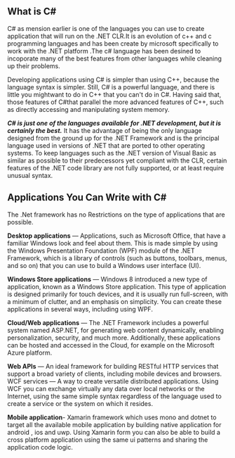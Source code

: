 ﻿## What is C#

C# as mension earlier is one of the languages you can use to create application that will run on the .NET CLR.It is an evolution of c++ and c programming languages and has been create by microsoft specifically to work with the .NET platform .The c# language has been desined to incoporate many of the best features from other languages while cleaning up their problems.

Developing applications using C# is simpler than using C++, because the language syntax is simpler. Still, C# is a powerful language, and there is little you mightwant to do in C++ that you can't do in C#. Having said that, those features of C#that parallel the more advanced features of C++, such as directly accessing and manipulating system memory.

***C# is just one of the languages available for .NET development, but it is certainly the best.*** It has the advantage of being the only language designed from the ground up for the .NET Framework and is the principal language used in versions of .NET that are ported to other operating systems. To keep languages such as the .NET version of Visual Basic as similar as possible to their predecessors yet compliant with the CLR, certain features of the .NET code library are not fully supported, or at least require unusual syntax.

Applications You Can Write with C#
----------------------------------
The .Net framework has no Restrictions on the type of applications that are possible.

**Desktop applications** — Applications, such as Microsoft Office, that have a
familiar Windows look and feel about them. This is made simple by using the
Windows Presentation Foundation (WPF) module of the .NET Framework,
which is a library of controls (such as buttons, toolbars, menus, and so on) that
you can use to build a Windows user interface (UI).

**Windows Store applications** — Windows 8 introduced a new type of
application, known as a Windows Store application. This type of application is
designed primarily for touch devices, and it is usually run full-screen, with a
minimum of clutter, and an emphasis on simplicity. You can create these
applications in several ways, including using WPF.


**Cloud/Web applications** — The .NET Framework includes a powerful
system named ASP.NET, for generating web content dynamically, enabling
personalization, security, and much more. Additionally, these applications can
be hosted and accessed in the Cloud, for example on the Microsoft Azure
platform.

**Web APIs** — An ideal framework for building RESTful HTTP services that
support a broad variety of clients, including mobile devices and browsers.
WCF services — A way to create versatile distributed applications. Using
WCF you can exchange virtually any data over local networks or the Internet,
using the same simple syntax regardless of the language used to create a
service or the system on which it resides.

**Mobile application**- Xamarin framework which uses mono and dotnet to target all the available mobile application by building native application for android , ios and uwp. Using Xamarin form you can also be able to build a cross platform application using the same ui patterns and sharing the application code logic.





